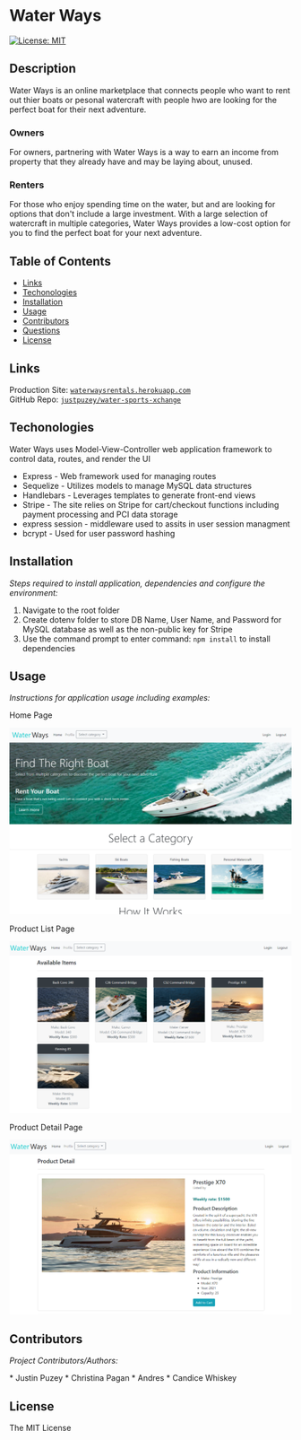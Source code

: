 # Water Ways
  
  [![License: MIT](https://img.shields.io/badge/License-MIT-yellow.svg)](https://opensource.org/licenses/MIT)

  ## Description 
  Water Ways is an online marketplace that connects people who want to rent out thier boats or pesonal watercraft with people hwo are looking for the perfect boat for their next adventure.

  ### Owners
  For owners, partnering with Water Ways is a way to earn an income from property that they already have and may be laying about, unused.
  ### Renters
  For those who enjoy spending time on the water, but and are looking for options that don't include a large investment. With a large selection of watercraft in multiple categories, Water Ways provides a low-cost option for you to find the perfect boat for your next adventure.

  ## Table of Contents
  * [Links](#links)
  * [Techonologies](#techonologies)
  * [Installation](#installation)
  * [Usage](#usage)
  * [Contributors](#contributors)
  * [Questions](#questions)
  * [License](#license)
  
  ## Links
  Production Site: [`waterwaysrentals.herokuapp.com`](https://waterwaysrentals.herokuapp.com/)<br/>
  GitHub Repo: [`justpuzey/water-sports-xchange`](https://github.com/justpuzey/water-sports-xchange/)
  
  ## Techonologies
  Water Ways uses Model-View-Controller web application framework to control data, routes, and render the UI

  * Express - Web framework used for managing routes
  * Sequelize - Utilizes models to manage MySQL data structures
  * Handlebars - Leverages templates to generate front-end views
  * Stripe - The site relies on Stripe for cart/checkout functions including payment processing and PCI data storage
  * express session - middleware used to assits in user session managment
  * bcrypt - Used for user password hashing
  
  ## Installation
  <p><i>Steps required to install application, dependencies and configure the environment:</i></p>

  1. Navigate to the root folder
  2. Create dotenv folder to store DB Name, User Name, and Password for MySQL database as well as the non-public key for Stripe
  3. Use the command prompt to enter command: `npm install` to install dependencies

  ## Usage
  <p><i>Instructions for application usage including examples:</i></p>

  Home Page

  ![home page](./public/assets/home.png)

  Product List Page

  ![product list page](./public/assets/product-list.png)

  Product Detail Page

  ![product detail page](./public/assets/product-detail.png)
  

  ## Contributors
  <p><i>Project Contributors/Authors:</i></p>
  * Justin Puzey
  * Christina Pagan
  * Andres
  * Candice Whiskey

  ## License
  The MIT License
  
  